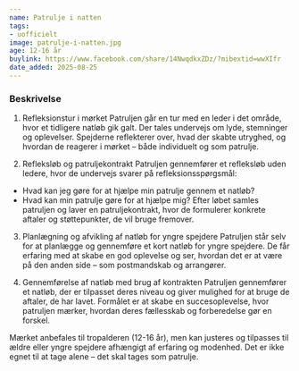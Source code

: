 ```yaml
---
name: Patrulje i natten
tags:
- uofficielt
image: patrulje-i-natten.jpg
age: 12-16 år
buylink: https://www.facebook.com/share/14NwqdkxZDz/?mibextid=wwXIfr
date_added: 2025-08-25
---
```

### Beskrivelse

1. Refleksionstur i mørket
Patruljen går en tur med en leder i det område, hvor et tidligere natløb gik galt. Der tales undervejs om lyde, stemninger og oplevelser. Spejderne reflekterer over, hvad der skabte utryghed, og hvordan de reagerer i mørket – både individuelt og som patrulje.

2. Refleksløb og patruljekontrakt
Patruljen gennemfører et refleksløb uden ledere, hvor de undervejs svarer på refleksionsspørgsmål:
- Hvad kan jeg gøre for at hjælpe min patrulje gennem et natløb?
- Hvad kan min patrulje gøre for at hjælpe mig?
Efter løbet samles patruljen og laver en patruljekontrakt, hvor de formulerer konkrete aftaler og støttepunkter, de vil bruge fremover.

3. Planlægning og afvikling af natløb for yngre spejdere
Patruljen står selv for at planlægge og gennemføre et kort natløb for yngre spejdere. De får erfaring med at skabe en god oplevelse og ser, hvordan det er at være på den anden side – som postmandskab og arrangører.

4. Gennemførelse af natløb med brug af kontrakten
Patruljen gennemfører et natløb, der er tilpasset deres niveau og giver mulighed for at bruge de aftaler, de har lavet. Formålet er at skabe en succesoplevelse, hvor patruljen mærker, hvordan deres fællesskab og forberedelse gør en forskel.

Mærket anbefales til tropalderen (12-16 år), men kan justeres og tilpasses til ældre eller yngre spejdere afhængigt af erfaring og modenhed. Det er ikke egnet til at tage alene – det skal tages som patrulje.